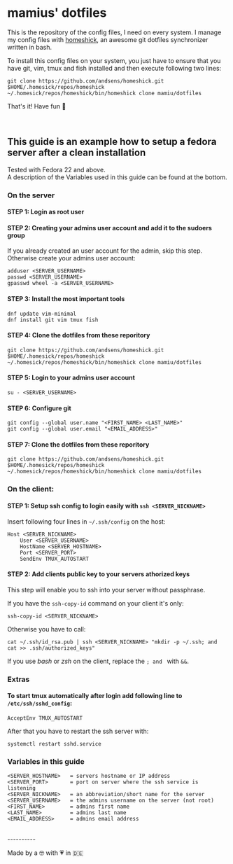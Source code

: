 # mamius' dotfiles

This is the repository of the config files, I need on every system.
I manage my config files with [homeshick](https://github.com/andsens/homeshick), an awesome git dotfiles synchronizer written in bash.

To install this config files on your system, you just have to ensure that you have git, vim, tmux and fish installed and then execute following two lines:

    git clone https://github.com/andsens/homeshick.git $HOME/.homesick/repos/homeshick
    ~/.homesick/repos/homeshick/bin/homeshick clone mamiu/dotfiles

That's it! Have fun :tada:

<br>

## This guide is an example how to setup a fedora server after a clean installation

Tested with Fedora 22 and above.  
A description of the Variables used in this guide can be found at the bottom.

### On the server

#### STEP 1: Login as root user

#### STEP 2: Creating your admins user account and add it to the sudoers group

If you already created an user account for the admin, skip this step.
Otherwise create your admins user account:

    adduser <SERVER_USERNAME>
    passwd <SERVER_USERNAME>
    gpasswd wheel -a <SERVER_USERNAME>

#### STEP 3: Install the most important tools

    dnf update vim-minimal
    dnf install git vim tmux fish

#### STEP 4: Clone the dotfiles from these reporitory

    git clone https://github.com/andsens/homeshick.git $HOME/.homesick/repos/homeshick
    ~/.homesick/repos/homeshick/bin/homeshick clone mamiu/dotfiles

#### STEP 5: Login to your admins user account

    su - <SERVER_USERNAME>

#### STEP 6: Configure git

    git config --global user.name "<FIRST_NAME> <LAST_NAME>"
    git config --global user.email "<EMAIL_ADDRESS>"

#### STEP 7: Clone the dotfiles from these reporitory

    git clone https://github.com/andsens/homeshick.git $HOME/.homesick/repos/homeshick
    ~/.homesick/repos/homeshick/bin/homeshick clone mamiu/dotfiles
    

### On the client:

#### STEP 1: Setup ssh config to login easily with `ssh <SERVER_NICKNAME>`

Insert following four lines in `~/.ssh/config` on the host:

    Host <SERVER_NICKNAME>
        User <SERVER_USERNAME>
        HostName <SERVER_HOSTNAME>
        Port <SERVER_PORT>
        SendEnv TMUX_AUTOSTART

#### STEP 2: Add clients public key to your servers athorized keys

This step will enable you to ssh into your server without passphrase.

If you have the `ssh-copy-id` command on your client it's only:

    ssh-copy-id <SERVER_NICKNAME>

Otherwise you have to call:

    cat ~/.ssh/id_rsa.pub | ssh <SERVER_NICKNAME> "mkdir -p ~/.ssh; and cat >> .ssh/authorized_keys"

If you use *bash* or *zsh* on the client, replace the `; and ` with ` && `.

### Extras

#### To start tmux automatically after login add following line to `/etc/ssh/sshd_config`:

    AcceptEnv TMUX_AUTOSTART

After that you have to restart the ssh server with:

    systemctl restart sshd.service


### Variables in this guide

    <SERVER_HOSTNAME>   = servers hostname or IP address
    <SERVER_PORT>       = port on server where the ssh service is listening
    <SERVER_NICKNAME>   = an abbreviation/short name for the server
    <SERVER_USERNAME>   = the admins username on the server (not root)
    <FIRST_NAME>        = admins first name
    <LAST_NAME>         = admins last name
    <EMAIL_ADDRESS>     = admins email address

<br>
----------

Made by a :nerd_face: with :heartpulse: in :de:
